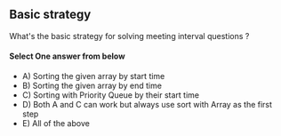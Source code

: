 <!-- Answer = 14d252e168fff2fee652a309cf310308 -->
## Basic strategy
What's the basic strategy for solving meeting interval questions ?

#### Select One answer from below
- A) Sorting the given array by start time
- B) Sorting the given array by end time
- C) Sorting with Priority Queue by their start time
- D) Both A and C can work but always use sort with Array as the first step
- E) All of the above
